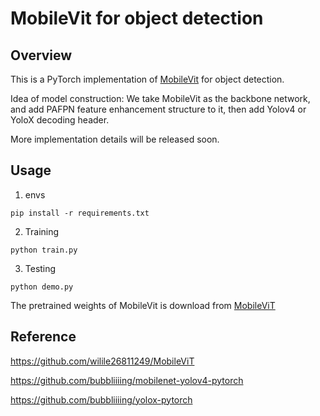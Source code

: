# MobileVit for object detection

## Overview

This is a PyTorch implementation of [MobileVit](https://arxiv.org/abs/2110.02178) for object detection. 

Idea of model construction: We take MobileVit as the backbone network, and add PAFPN feature enhancement structure to it, 
then add Yolov4 or YoloX decoding header. 

More implementation details will be released soon.

## Usage
1. envs
```bash=
pip install -r requirements.txt
```

2. Training
```bash=
python train.py
```

3. Testing
```bash=
python demo.py
```

The pretrained weights of MobileVit is download from [MobileViT](https://github.com/wilile26811249/MobileViT)

## Reference
https://github.com/wilile26811249/MobileViT

https://github.com/bubbliiiing/mobilenet-yolov4-pytorch

https://github.com/bubbliiiing/yolox-pytorch
